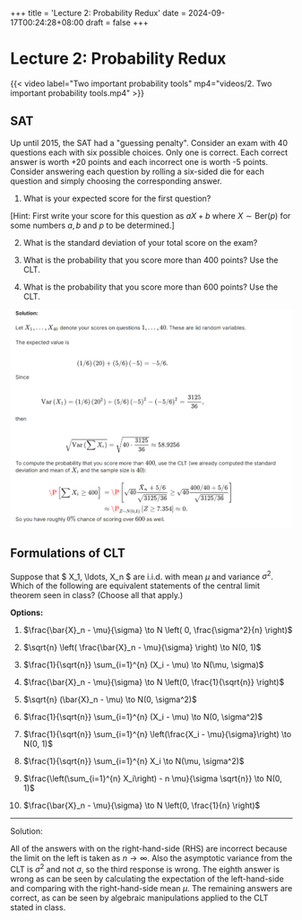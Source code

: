 +++
title = 'Lecture 2: Probability Redux'
date = 2024-09-17T00:24:28+08:00
draft = false
+++

# Lecture 2: Probability Redux

{{< video label="Two important probability tools" mp4="videos/2. Two important probability tools.mp4" >}}

## SAT

Up until 2015, the SAT had a "guessing penalty". Consider an exam with 40 questions each with six possible choices. Only one is correct. Each correct answer is worth +20 points and each incorrect one is worth -5 points. Consider answering each question by rolling a six-sided die for each question and simply choosing the corresponding answer.

1. What is your expected score for the first question?

[Hint: First write your score for this question as $aX+b$ where $X \sim \text {Ber}(p)$ for some numbers $a,b$ and $p$ to be determined.]

2. What is the standard deviation of your total score on the exam?

3. What is the probability that you score more than 400 points? Use the CLT.

4. What is the probability that you score more than 600 points? Use the CLT.

![SAT](img/SAT.png)


## Formulations of CLT

Suppose that $ X_1, \ldots, X_n $ are i.i.d. with mean $\mu$ and variance $\sigma^2$. Which of the following are equivalent statements of the central limit theorem seen in class? (Choose all that apply.)

**Options:**

1. $\frac{\bar{X}_n - \mu}{\sigma} \to N \left( 0, \frac{\sigma^2}{n} \right)$

2. $\sqrt{n} \left( \frac{\bar{X}_n - \mu}{\sigma} \right) \to N(0, 1)$

3. $\frac{1}{\sqrt{n}} \sum_{i=1}^{n} (X_i - \mu) \to N(\mu, \sigma)$

4. $\frac{\bar{X}_n - \mu}{\sigma} \to N \left(0, \frac{1}{\sqrt{n}} \right)$

5. $\sqrt{n} (\bar{X}_n - \mu) \to N(0, \sigma^2)$

6. $\frac{1}{\sqrt{n}} \sum_{i=1}^{n} (X_i - \mu) \to N(0, \sigma^2)$

7. $\frac{1}{\sqrt{n}} \sum_{i=1}^{n} \left(\frac{X_i - \mu}{\sigma}\right) \to N(0, 1)$

8. $\frac{1}{\sqrt{n}} \sum_{i=1}^{n} X_i \to N(\mu, \sigma^2)$

9. $\frac{\left(\sum_{i=1}^{n} X_i\right) - n \mu}{\sigma \sqrt{n}} \to N(0, 1)$

10. $\frac{\bar{X}_n - \mu}{\sigma} \to N \left(0, \frac{1}{n} \right)$

---

Solution:

All of the answers with  on the right-hand-side (RHS) are incorrect because the limit on the left is taken as $n\rightarrow \infty$. Also the asymptotic variance from the CLT is $\sigma^2$ and not $\sigma$, so the third response is wrong. The eighth answer is wrong as can be seen by calculating the expectation of the left-hand-side and comparing with the right-hand-side mean $\mu$. The remaining answers are correct, as can be seen by algebraic manipulations applied to the CLT stated in class.

